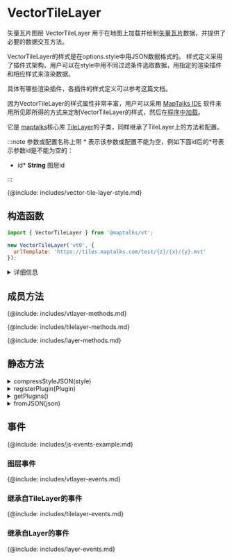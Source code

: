 # VectorTileLayer

矢量瓦片图层 VectorTileLayer 用于在地图上加载并绘制[矢量瓦片](../guide/basic/vt)数据，并提供了必要的数据交互方法。

VectorTileLayer的样式是在options.style中用JSON数据格式的。 样式定义采用了插件式架构，用户可以在style中用不同过滤条件选取数据，用指定的渲染插件和相应样式来渲染数据。

具体有哪些渲染插件，各插件的样式定义可以参考这篇文档。

因为VectorTileLayer的样式属性非常丰富，用户可以采用 [MapTalks IDE](../../ide/guide/intro) 软件来用所见即所得的方式来定制VectorTileLayer的样式，然后在[程序中加载](../../ide/guide/useInProgram/intro)。

它是 [maptalks](https://maptalks.org)核心库 [TileLayer](https://maptalks.org/maptalks.js/api/0.x/TileLayer.html)的子类，同样继承了TileLayer上的方法和配置。

:::note
参数或配置名称上带 \* 表示该参数或配置不能为空，例如下面id后的\*号表示参数id是不能为空的：

* id* **String** 图层id

:::

{@include: includes/vector-tile-layer-style.md}

## 构造函数

```javascript
import { VectorTileLayer } from '@maptalks/vt';

new VectorTileLayer('vt0', {
  urlTemplate: 'https://tiles.maptalks.com/test/{z}/{x}/{y}.mvt'
});
```
<details><summary>详细信息</summary>
<div>

参数：

* id\* **String** 图层id
* options\* **Object** 配置参数，可选的配置项如下：

| 配置名           |  类型           |  描述                 | 默认值 |
|  ------         | :----:  | ----  |   :-----------:  |
|urlTemplate\*    | String          | url模板               |  null  |
{@include: includes/vtlayer-options.md}
{@include: includes/layer-options.md}

</div>
</details>


## 成员方法

{@include: includes/vtlayer-methods.md}

{@include: includes/tilelayer-methods.md}

{@include: includes/layer-methods.md}

## 静态方法

<details><summary>compressStyleJSON(style)</summary>
<div>
<br/>

通过合并相同定义的渲染插件，把style JSON压缩为尺寸更小的JSON对象。

```js
const compressedStyle = VectorTileLayer.compressStyleJSON(style);
````

参数：

* style **Object** 样式对象

返回：

* **Object**

</div>
</details>

<details><summary>registerPlugin(Plugin)</summary>
<div>
<br/>

注册新的渲染插件。

```js
VectorTileLayer.registerPlugin(PluginClazz);
````

参数：

* PluginClazz **PainterPlugin** 要注册的渲染插件类

</div>
</details>

<details><summary>getPlugins()</summary>
<div>
<br/>

获取所有注册的渲染插件。

```js
const pluginClasses = VectorTileLayer.getPlugins();
````

返回：

* PainterPlugin[]

</div>
</details>

<details><summary>fromJSON(json)</summary>
<div>
<br/>

从图层的json对象创建一个VectorTileLayer对象。

```js
const json = layer.toJSON();

const layerCopied = maptalks.Layer.fromJSON(json);
````

返回：

* VectorTileLayer

</div>
</details>

## 事件

{@include: includes/js-events-example.md}

### 图层事件

{@include: includes/vtlayer-events.md}

### 继承自TileLayer的事件

{@include: includes/tilelayer-events.md}

### 继承自Layer的事件

{@include: includes/layer-events.md}